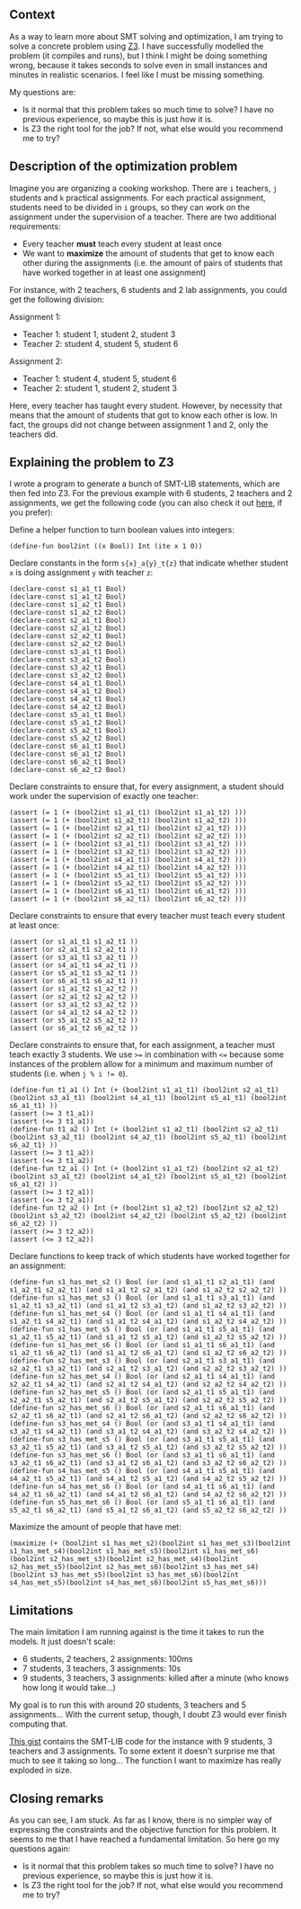 ## Context

As a way to learn more about SMT solving and optimization, I am trying to solve a concrete problem using [Z3](https://github.com/Z3Prover/z3). I have successfully modelled the problem (it compiles and runs), but I think I might be doing something wrong, because it takes seconds to solve even in small instances and minutes in realistic scenarios. I feel like I must be missing something.

My questions are:

* Is it normal that this problem takes so much time to solve? I have no previous experience, so maybe this is just how it is.
* Is Z3 the right tool for the job? If not, what else would you recommend me to try?

## Description of the optimization problem

Imagine you are organizing a cooking workshop. There are `i` teachers, `j` students and `k` practical assignments. For each practical assignment, students need to be divided in `i` groups, so they can work on the assignment under the supervision of a teacher. There are two additional requirements:

* Every teacher **must** teach every student at least once
* We want to **maximize** the amount of students that get to know each other during the assignments (i.e. the amount of pairs of students that have worked together in at least one assignment)

For instance, with 2 teachers, 6 students and 2 lab assignments, you could get the following division:

Assignment 1:

* Teacher 1: student 1, student 2, student 3
* Teacher 2: student 4, student 5, student 6

Assignment 2:

* Teacher 1: student 4, student 5, student 6
* Teacher 2: student 1, student 2, student 3

Here, every teacher has taught every student. However, by necessity that means that the amount of students that got to know each other is low. In fact, the groups did not change between assignment 1 and 2, only the teachers did.

## Explaining the problem to Z3

I wrote a program to generate a bunch of SMT-LIB statements, which are then fed into Z3. For the previous example with 6 students, 2 teachers and 2 assignments, we get the following code (you can also check it out [here](https://gist.github.com/aochagavia/5138e441b86c2dc0a25bac2413ce932c), if you prefer):

Define a helper function to turn boolean values into integers:

    (define-fun bool2int ((x Bool)) Int (ite x 1 0))

Declare constants in the form `s{x}_a{y}_t{z}` that indicate whether student `x` is doing assignment `y` with teacher `z`:

    (declare-const s1_a1_t1 Bool)
    (declare-const s1_a1_t2 Bool)
    (declare-const s1_a2_t1 Bool)
    (declare-const s1_a2_t2 Bool)
    (declare-const s2_a1_t1 Bool)
    (declare-const s2_a1_t2 Bool)
    (declare-const s2_a2_t1 Bool)
    (declare-const s2_a2_t2 Bool)
    (declare-const s3_a1_t1 Bool)
    (declare-const s3_a1_t2 Bool)
    (declare-const s3_a2_t1 Bool)
    (declare-const s3_a2_t2 Bool)
    (declare-const s4_a1_t1 Bool)
    (declare-const s4_a1_t2 Bool)
    (declare-const s4_a2_t1 Bool)
    (declare-const s4_a2_t2 Bool)
    (declare-const s5_a1_t1 Bool)
    (declare-const s5_a1_t2 Bool)
    (declare-const s5_a2_t1 Bool)
    (declare-const s5_a2_t2 Bool)
    (declare-const s6_a1_t1 Bool)
    (declare-const s6_a1_t2 Bool)
    (declare-const s6_a2_t1 Bool)
    (declare-const s6_a2_t2 Bool)

Declare constraints to ensure that, for every assignment, a student should work under the supervision of exactly one teacher:

    (assert (= 1 (+ (bool2int s1_a1_t1) (bool2int s1_a1_t2) )))
    (assert (= 1 (+ (bool2int s1_a2_t1) (bool2int s1_a2_t2) )))
    (assert (= 1 (+ (bool2int s2_a1_t1) (bool2int s2_a1_t2) )))
    (assert (= 1 (+ (bool2int s2_a2_t1) (bool2int s2_a2_t2) )))
    (assert (= 1 (+ (bool2int s3_a1_t1) (bool2int s3_a1_t2) )))
    (assert (= 1 (+ (bool2int s3_a2_t1) (bool2int s3_a2_t2) )))
    (assert (= 1 (+ (bool2int s4_a1_t1) (bool2int s4_a1_t2) )))
    (assert (= 1 (+ (bool2int s4_a2_t1) (bool2int s4_a2_t2) )))
    (assert (= 1 (+ (bool2int s5_a1_t1) (bool2int s5_a1_t2) )))
    (assert (= 1 (+ (bool2int s5_a2_t1) (bool2int s5_a2_t2) )))
    (assert (= 1 (+ (bool2int s6_a1_t1) (bool2int s6_a1_t2) )))
    (assert (= 1 (+ (bool2int s6_a2_t1) (bool2int s6_a2_t2) )))

Declare constraints to ensure that every teacher must teach every student at least once:

    (assert (or s1_a1_t1 s1_a2_t1 ))
    (assert (or s2_a1_t1 s2_a2_t1 ))
    (assert (or s3_a1_t1 s3_a2_t1 ))
    (assert (or s4_a1_t1 s4_a2_t1 ))
    (assert (or s5_a1_t1 s5_a2_t1 ))
    (assert (or s6_a1_t1 s6_a2_t1 ))
    (assert (or s1_a1_t2 s1_a2_t2 ))
    (assert (or s2_a1_t2 s2_a2_t2 ))
    (assert (or s3_a1_t2 s3_a2_t2 ))
    (assert (or s4_a1_t2 s4_a2_t2 ))
    (assert (or s5_a1_t2 s5_a2_t2 ))
    (assert (or s6_a1_t2 s6_a2_t2 ))

Declare constraints to ensure that, for each assignment, a teacher must teach exactly 3 students. We use `>=` in combination with `<=` because some instances of the problem allow for a minimum and maximum number of students (i.e. when `j % i != 0`).

    (define-fun t1_a1 () Int (+ (bool2int s1_a1_t1) (bool2int s2_a1_t1) (bool2int s3_a1_t1) (bool2int s4_a1_t1) (bool2int s5_a1_t1) (bool2int s6_a1_t1) ))
    (assert (>= 3 t1_a1))
    (assert (<= 3 t1_a1))
    (define-fun t1_a2 () Int (+ (bool2int s1_a2_t1) (bool2int s2_a2_t1) (bool2int s3_a2_t1) (bool2int s4_a2_t1) (bool2int s5_a2_t1) (bool2int s6_a2_t1) ))
    (assert (>= 3 t1_a2))
    (assert (<= 3 t1_a2))
    (define-fun t2_a1 () Int (+ (bool2int s1_a1_t2) (bool2int s2_a1_t2) (bool2int s3_a1_t2) (bool2int s4_a1_t2) (bool2int s5_a1_t2) (bool2int s6_a1_t2) ))
    (assert (>= 3 t2_a1))
    (assert (<= 3 t2_a1))
    (define-fun t2_a2 () Int (+ (bool2int s1_a2_t2) (bool2int s2_a2_t2) (bool2int s3_a2_t2) (bool2int s4_a2_t2) (bool2int s5_a2_t2) (bool2int s6_a2_t2) ))
    (assert (>= 3 t2_a2))
    (assert (<= 3 t2_a2))

Declare functions to keep track of which students have worked together for an assignment:

    (define-fun s1_has_met_s2 () Bool (or (and s1_a1_t1 s2_a1_t1) (and s1_a2_t1 s2_a2_t1) (and s1_a1_t2 s2_a1_t2) (and s1_a2_t2 s2_a2_t2) ))
    (define-fun s1_has_met_s3 () Bool (or (and s1_a1_t1 s3_a1_t1) (and s1_a2_t1 s3_a2_t1) (and s1_a1_t2 s3_a1_t2) (and s1_a2_t2 s3_a2_t2) ))
    (define-fun s1_has_met_s4 () Bool (or (and s1_a1_t1 s4_a1_t1) (and s1_a2_t1 s4_a2_t1) (and s1_a1_t2 s4_a1_t2) (and s1_a2_t2 s4_a2_t2) ))
    (define-fun s1_has_met_s5 () Bool (or (and s1_a1_t1 s5_a1_t1) (and s1_a2_t1 s5_a2_t1) (and s1_a1_t2 s5_a1_t2) (and s1_a2_t2 s5_a2_t2) ))
    (define-fun s1_has_met_s6 () Bool (or (and s1_a1_t1 s6_a1_t1) (and s1_a2_t1 s6_a2_t1) (and s1_a1_t2 s6_a1_t2) (and s1_a2_t2 s6_a2_t2) ))
    (define-fun s2_has_met_s3 () Bool (or (and s2_a1_t1 s3_a1_t1) (and s2_a2_t1 s3_a2_t1) (and s2_a1_t2 s3_a1_t2) (and s2_a2_t2 s3_a2_t2) ))
    (define-fun s2_has_met_s4 () Bool (or (and s2_a1_t1 s4_a1_t1) (and s2_a2_t1 s4_a2_t1) (and s2_a1_t2 s4_a1_t2) (and s2_a2_t2 s4_a2_t2) ))
    (define-fun s2_has_met_s5 () Bool (or (and s2_a1_t1 s5_a1_t1) (and s2_a2_t1 s5_a2_t1) (and s2_a1_t2 s5_a1_t2) (and s2_a2_t2 s5_a2_t2) ))
    (define-fun s2_has_met_s6 () Bool (or (and s2_a1_t1 s6_a1_t1) (and s2_a2_t1 s6_a2_t1) (and s2_a1_t2 s6_a1_t2) (and s2_a2_t2 s6_a2_t2) ))
    (define-fun s3_has_met_s4 () Bool (or (and s3_a1_t1 s4_a1_t1) (and s3_a2_t1 s4_a2_t1) (and s3_a1_t2 s4_a1_t2) (and s3_a2_t2 s4_a2_t2) ))
    (define-fun s3_has_met_s5 () Bool (or (and s3_a1_t1 s5_a1_t1) (and s3_a2_t1 s5_a2_t1) (and s3_a1_t2 s5_a1_t2) (and s3_a2_t2 s5_a2_t2) ))
    (define-fun s3_has_met_s6 () Bool (or (and s3_a1_t1 s6_a1_t1) (and s3_a2_t1 s6_a2_t1) (and s3_a1_t2 s6_a1_t2) (and s3_a2_t2 s6_a2_t2) ))
    (define-fun s4_has_met_s5 () Bool (or (and s4_a1_t1 s5_a1_t1) (and s4_a2_t1 s5_a2_t1) (and s4_a1_t2 s5_a1_t2) (and s4_a2_t2 s5_a2_t2) ))
    (define-fun s4_has_met_s6 () Bool (or (and s4_a1_t1 s6_a1_t1) (and s4_a2_t1 s6_a2_t1) (and s4_a1_t2 s6_a1_t2) (and s4_a2_t2 s6_a2_t2) ))
    (define-fun s5_has_met_s6 () Bool (or (and s5_a1_t1 s6_a1_t1) (and s5_a2_t1 s6_a2_t1) (and s5_a1_t2 s6_a1_t2) (and s5_a2_t2 s6_a2_t2) ))

Maximize the amount of people that have met:

    (maximize (+ (bool2int s1_has_met_s2)(bool2int s1_has_met_s3)(bool2int s1_has_met_s4)(bool2int s1_has_met_s5)(bool2int s1_has_met_s6)(bool2int s2_has_met_s3)(bool2int s2_has_met_s4)(bool2int s2_has_met_s5)(bool2int s2_has_met_s6)(bool2int s3_has_met_s4)(bool2int s3_has_met_s5)(bool2int s3_has_met_s6)(bool2int s4_has_met_s5)(bool2int s4_has_met_s6)(bool2int s5_has_met_s6)))

## Limitations

The main limitation I am running against is the time it takes to run the models. It just doesn't scale:

* 6 students, 2 teachers, 2 assignments: 100ms
* 7 students, 3 teachers, 3 assignments: 10s
* 9 students, 3 teachers, 3 assignments: killed after a minute (who knows how long it would take...)

My goal is to run this with around 20 students, 3 teachers and 5 assignments... With the current setup, though, I doubt Z3 would ever finish computing that.

[This gist](https://gist.github.com/aochagavia/0aea9d84e353fe416c0c0454cb4e8310) contains the SMT-LIB code for the instance with 9 students, 3 teachers and 3 assignments. To some extent it doesn't surprise me that much to see it taking so long... The function I want to maximize has really exploded in size.

## Closing remarks

As you can see, I am stuck. As far as I know, there is no simpler way of expressing the constraints and the objective function for this problem. It seems to me that I have reached a fundamental limitation. So here go my questions again:

* Is it normal that this problem takes so much time to solve? I have no previous experience, so maybe this is just how it is.
* Is Z3 the right tool for the job? If not, what else would you recommend me to try?
